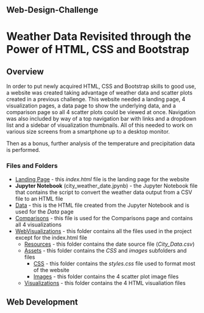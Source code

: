 ## Web-Design-Challenge
# Weather Data Revisited through the Power of HTML, CSS and Bootstrap

## Overview

In order to put newly acquired HTML, CSS and Bootstrap skills to good use, a website was created taking advantage of weather data and scatter plots created in a previous challenge. This website needed a landing page, 4 visualization pages, a data page to show the underlying data, and a comparison page so all 4 scatter plots could be viewed at once. Navigation was also included by way of a top navigation bar with links and a dropdown list and a sidebar of visualization thumbnails. All of this needed to work on various size screens from a smartphone up to a desktop monitor. 

Then as a bonus, further analysis of the temperature and precipitation data is performed.

### Files and Folders

* [Landing Page](index.html) - this *index.html* file is the landing page for the website 
* **Jupyter Notebook** (city_weather_date.jpynb) - the Jupyter Notebook file that contains the script to convert the weather data output from a CSV file to an HTML file
* [Data](WebVisualizations/data.html) - this is the HTML file created from the Jupyter Notebook and is used for the *Data* page
* [Comparisons](WebVisualizations/comparison.html) - this file is used for the Comparisons page and contains all 4 visualizations
* [WebVisualizations](WebVisualizations/) - this folder contains all the files used in the project except for the index.html file
    * [Resources](WebVisualizations/Resources/) - this folder contains the date source file (*City_Data.csv*)
    * [Assets](WebVisualizations/assets/) - this folder contains the *CSS* and *images* subfolders and files
        * [CSS](WebVisualizations/assets/css/) - this folder contains the *styles.css* file used to format most of the website
        * [Images](WebVisualizations/assets/images/) - this folder contains the 4 scatter plot image files
    * [Visualizations](WebVisualizations/visualizations/) - this folder contains the 4 HTML visualiation files


## Web Development



